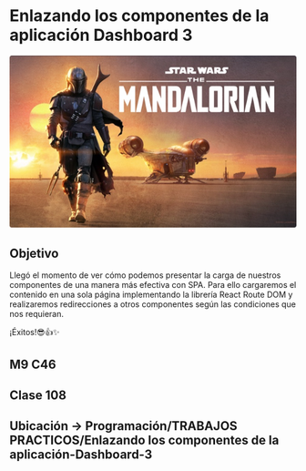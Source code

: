 # Enlazando los componentes de la aplicación **Dashboard** 3

![cover](src/assets/images/mandalorian.jpg)

## Objetivo
Llegó el momento de ver cómo podemos presentar la carga de nuestros componentes de
una manera más efectiva con SPA. Para ello cargaremos el contenido en una sola página
implementando la librería React Route DOM y realizaremos redirecciones a otros
componentes según las condiciones que nos requieran.

¡Éxitos!😎👍✨

## M9 C46

## Clase 108

## Ubicación -> Programación/TRABAJOS PRACTICOS/Enlazando los componentes de la aplicación-Dashboard-3
